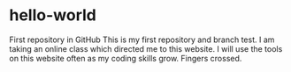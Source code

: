 # hello-world
First repository in GitHub
This is my first repository and branch test. 
I am taking an online class which directed me to this website. 
I will use the tools on this website often as my coding skills grow. 
Fingers crossed. 
